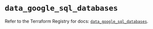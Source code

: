 # `data_google_sql_databases`

Refer to the Terraform Registry for docs: [`data_google_sql_databases`](https://registry.terraform.io/providers/hashicorp/google/6.43.0/docs/data-sources/sql_databases).
